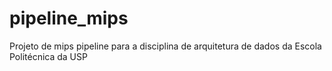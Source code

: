 # pipeline_mips
Projeto de mips pipeline para a disciplina de arquitetura de dados da Escola Politécnica da USP
